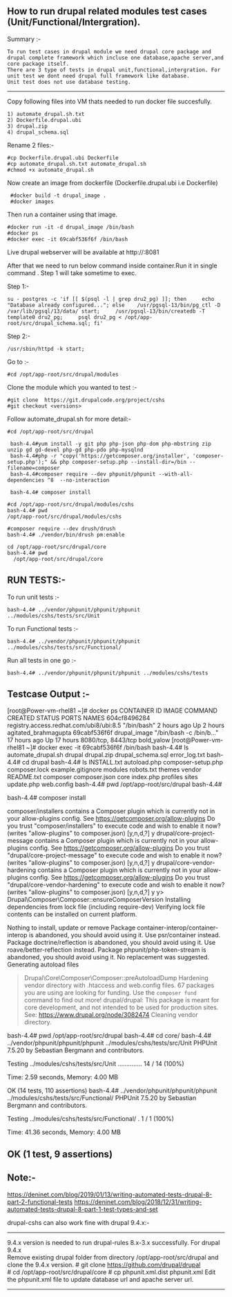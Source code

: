 
How to run drupal related modules test cases (Unit/Functional/Intergration).
-------------

Summary :-
    
    To run test cases in drupal module we need drupal core package and drupal complete framework which incluse one database,apache server,and core package itself.
    There are 3 type of tests in drupal unit,functional,intergration. For unit test we dont need drupal full framework like database.
    Unit test does not use database testing.
 
*************************

Copy following files into VM thats needed to run docker file succesfully.

    1) automate_drupal.sh.txt
    2) Dockerfile.drupal.ubi
    3) drupal.zip
    4) drupal_schema.sql

Rename 2 files:-

    #cp Dockerfile.drupal.ubi Dockerfile
    #cp automate_drupal.sh.txt automate_drupal.sh
    #chmod +x automate_drupal.sh
     

Now create an image from dockerfile (Dockerfile.drupal.ubi i.e Dockerfile)
  
     #docker build -t drupal_image .
     #docker images
 
 
Then run a container using that image.

    #docker run -it -d drupal_image /bin/bash
    #docker ps
    #docker exec -it 69cabf536f6f /bin/bash

Live drupal webserver will be available at http://<ip>:8081

After that we need to run below command inside container.Run it in single command . Step 1 will take sometime to exec. 

Step 1:- 

    su - postgres -c 'if [[ $(psql -l | grep dru2_pg) ]]; then     echo "Database already configured..."; else    /usr/pgsql-13/bin/pg_ctl -D /var/lib/pgsql/13/data/ start;     /usr/pgsql-13/bin/createdb -T template0 dru2_pg;     psql dru2_pg < /opt/app-root/src/drupal_schema.sql; fi'

Step 2:-

    /usr/sbin/httpd -k start;


Go to :-

    #cd /opt/app-root/src/drupal/modules

Clone the module which you wanted to test :-

    #git clone  https://git.drupalcode.org/project/cshs 
    #git checkout <versions>   
  
Follow automate_drupal.sh for more detail:-
  
    #cd /opt/app-root/src/drupal
    
     bash-4.4#yum install -y git php php-json php-dom php-mbstring zip unzip gd gd-devel php-gd php-pdo php-mysqlnd
     bash-4.4#php -r "copy('https://getcomposer.org/installer', 'composer-setup.php');" && php composer-setup.php --install-dir=/bin --filename=composer
     bash-4.4#composer require --dev phpunit/phpunit --with-all-dependencies ^8  --no-interaction

     bash-4.4# composer install
    
    #cd /opt/app-root/src/drupal/modules/cshs
    bash-4.4# pwd
    /opt/app-root/src/drupal/modules/cshs

    #composer require --dev drush/drush
    bash-4.4# ./vendor/bin/drush pm:enable   

    cd /opt/app-root/src/drupal/core
    bash-4.4# pwd
      /opt/app-root/src/drupal/core
      
 
RUN TESTS:- 
----------

To run unit tests :-      

    bash-4.4# ../vendor/phpunit/phpunit/phpunit ../modules/cshs/tests/src/Unit
    
To run Functional tests :-      

    bash-4.4# ../vendor/phpunit/phpunit/phpunit ../modules/cshs/tests/src/Functional/
   
Run all tests in one go :-
    
    bash-4.4# ../vendor/phpunit/phpunit/phpunit ../modules/cshs/tests
    
    
Testcase Output :-
--------------------------------

[root@Power-vm-rhel81 ~]# docker ps
CONTAINER ID   IMAGE                                     COMMAND                  CREATED        STATUS        PORTS                NAMES
604cf8496284   registry.access.redhat.com/ubi8/ubi:8.5   "/bin/bash"              2 hours ago    Up 2 hours                         agitated_brahmagupta
69cabf536f6f   drupal_image                              "/bin/bash -c /bin/b…"   17 hours ago   Up 17 hours   8080/tcp, 8443/tcp   bold_yalow
[root@Power-vm-rhel81 ~]# docker exec -it 69cabf536f6f /bin/bash
bash-4.4# ls
automate_drupal.sh  drupal  drupal.zip  drupal_schema.sql  error_log.txt
bash-4.4# cd drupal
bash-4.4# ls
INSTALL.txt  autoload.php  composer-setup.php  composer.lock  example.gitignore  modules   robots.txt  themes      vendor
README.txt   composer      composer.json       core           index.php          profiles  sites       update.php  web.config
bash-4.4# pwd
/opt/app-root/src/drupal
bash-4.4#

bash-4.4# composer install

composer/installers contains a Composer plugin which is currently not in your allow-plugins config. See https://getcomposer.org/allow-plugins
Do you trust "composer/installers" to execute code and wish to enable it now? (writes "allow-plugins" to composer.json) [y,n,d,?] y
drupal/core-project-message contains a Composer plugin which is currently not in your allow-plugins config. See https://getcomposer.org/allow-plugins
Do you trust "drupal/core-project-message" to execute code and wish to enable it now? (writes "allow-plugins" to composer.json) [y,n,d,?] y
drupal/core-vendor-hardening contains a Composer plugin which is currently not in your allow-plugins config. See https://getcomposer.org/allow-plugins
Do you trust "drupal/core-vendor-hardening" to execute code and wish to enable it now? (writes "allow-plugins" to composer.json) [y,n,d,?] y
y> Drupal\Composer\Composer::ensureComposerVersion
Installing dependencies from lock file (including require-dev)
Verifying lock file contents can be installed on current platform.

Nothing to install, update or remove
Package container-interop/container-interop is abandoned, you should avoid using it. Use psr/container instead.
Package doctrine/reflection is abandoned, you should avoid using it. Use roave/better-reflection instead.
Package phpunit/php-token-stream is abandoned, you should avoid using it. No replacement was suggested.
Generating autoload files
> Drupal\Core\Composer\Composer::preAutoloadDump
Hardening vendor directory with .htaccess and web.config files.
67 packages you are using are looking for funding.
Use the `composer fund` command to find out more!
drupal/drupal: This package is meant for core development,
               and not intended to be used for production sites.
               See: https://www.drupal.org/node/3082474
Cleaning vendor directory.

bash-4.4# pwd
/opt/app-root/src/drupal
bash-4.4# cd core/
bash-4.4# ../vendor/phpunit/phpunit/phpunit ../modules/cshs/tests/src/Unit
PHPUnit 7.5.20 by Sebastian Bergmann and contributors.

Testing ../modules/cshs/tests/src/Unit
..............                                                    14 / 14 (100%)

Time: 2.59 seconds, Memory: 4.00 MB

OK (14 tests, 110 assertions)
bash-4.4# ../vendor/phpunit/phpunit/phpunit ../modules/cshs/tests/src/Functional/
PHPUnit 7.5.20 by Sebastian Bergmann and contributors.

Testing ../modules/cshs/tests/src/Functional/
.                                                                   1 / 1 (100%)

Time: 41.36 seconds, Memory: 4.00 MB

OK (1 test, 9 assertions)    
-------------


Note:-
----------

https://deninet.com/blog/2019/01/13/writing-automated-tests-drupal-8-part-2-functional-tests
https://deninet.com/blog/2018/12/31/writing-automated-tests-drupal-8-part-1-test-types-and-set

drupal-cshs can also work fine with drupal 9.4.x:-

-------
  9.4.x version is needed to run drupal-rules 8.x-3.x successfully. 
    For drupal 9.4.x    
    Remove existing drupal folder from directory /opt/app-root/src/drupal and clone the 9.4.x version.
        #  git clone https://github.com/drupal/drupal  
        #   cd /opt/app-root/src/drupal/core
        #   cp phpunit.xml.dist phpunit.xml
    Edit the phpunit.xml file to update database url and apache server url.
    <env name="SIMPLETEST_BASE_URL" value="http://0.0.0.0:8081"/>
    <env name="SIMPLETEST_DB" value="pgsql://postgres:postgres@localhost/dru2_pg"/>
    
-------